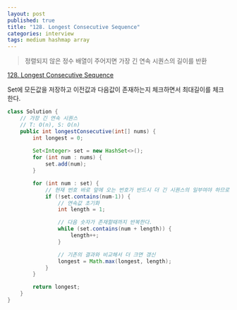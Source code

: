 ```yaml
---
layout: post
published: true
title: "128. Longest Consecutive Sequence"
categories: interview
tags: medium hashmap array
---
```


> 정렬되지 않은 정수 배열이 주어지면 가장 긴 연속 시퀀스의 길이를 반환

[128. Longest Consecutive Sequence](https://leetcode.com/problems/longest-consecutive-sequence/)

Set에 모든값을 저장하고 이전값과 다음값이 존재하는지 체크하면서 최대길이를 체크한다.

```java
class Solution {
    // 가장 긴 연속 시퀀스
    // T: O(n), S: O(n)
    public int longestConsecutive(int[] nums) {
        int longest = 0;
        
        Set<Integer> set = new HashSet<>();
        for (int num : nums) {
            set.add(num);
        }

        for (int num : set) {
            // 현재 번호 바로 앞에 오는 번호가 반드시 더 긴 시퀀스의 일부여야 하므로 먼저 존재하지 않는지 확인
            if (!set.contains(num-1)) {
                // 연속값 초기화
                int length = 1;

                // 다음 숫자가 존재할때까지 반복한다. 
                while (set.contains(num + length)) {
                    length++;
                }

                // 기존의 결과와 비교해서 더 크면 갱신
                longest = Math.max(longest, length);
            }
        }

        return longest;
    }
}
```